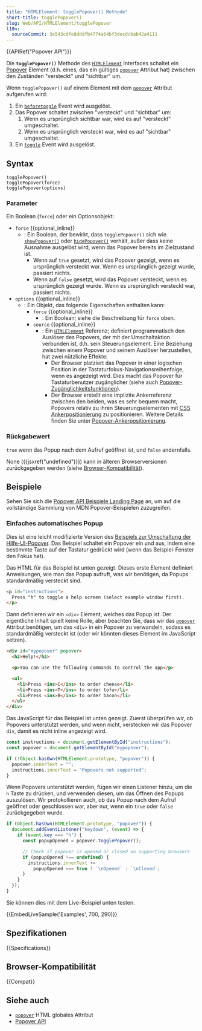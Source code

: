 ```yaml
---
title: "HTMLElement: togglePopover() Methode"
short-title: togglePopover()
slug: Web/API/HTMLElement/togglePopover
l10n:
  sourceCommit: 3e543cdfe8dddfb4774a64bf3decdcbab42a4111
---
```


{{APIRef("Popover API")}}

Die **`togglePopover()`** Methode des [`HTMLElement`](/de/docs/Web/API/HTMLElement) Interfaces schaltet ein [Popover](/de/docs/Web/API/Popover_API) Element (d.h. eines, das ein gültiges [`popover`](/de/docs/Web/HTML/Reference/Global_attributes/popover) Attribut hat) zwischen den Zuständen "versteckt" und "sichtbar" um.

Wenn `togglePopover()` auf einem Element mit dem [`popover`](/de/docs/Web/HTML/Reference/Global_attributes/popover) Attribut aufgerufen wird:

1. Ein [`beforetoggle`](/de/docs/Web/API/HTMLElement/beforetoggle_event) Event wird ausgelöst.
2. Das Popover schaltet zwischen "versteckt" und "sichtbar" um:
   1. Wenn es ursprünglich sichtbar war, wird es auf "versteckt" umgeschaltet.
   2. Wenn es ursprünglich versteckt war, wird es auf "sichtbar" umgeschaltet.
3. Ein [`toggle`](/de/docs/Web/API/HTMLElement/toggle_event) Event wird ausgelöst.

## Syntax

```js-nolint
togglePopover()
togglePopover(force)
togglePopover(options)
```

### Parameter

Ein Boolean (`force`) oder ein Optionsobjekt:

- `force` {{optional_inline}}
  - : Ein Boolean, der bewirkt, dass `togglePopover()` sich wie [`showPopover()`](/de/docs/Web/API/HTMLElement/showPopover) oder [`hidePopover()`](/de/docs/Web/API/HTMLElement/hidePopover) verhält, außer dass keine Ausnahme ausgelöst wird, wenn das Popover bereits im Zielzustand ist.
    - Wenn auf `true` gesetzt, wird das Popover gezeigt, wenn es ursprünglich versteckt war. Wenn es ursprünglich gezeigt wurde, passiert nichts.
    - Wenn auf `false` gesetzt, wird das Popover versteckt, wenn es ursprünglich gezeigt wurde. Wenn es ursprünglich versteckt war, passiert nichts.
- `options` {{optional_inline}}
  - : Ein Objekt, das folgende Eigenschaften enthalten kann:
    - `force` {{optional_inline}}
      - : Ein Boolean; siehe die Beschreibung für `force` oben.
    - `source` {{optional_inline}}
      - : Ein [`HTMLElement`](/de/docs/Web/API/HTMLElement) Referenz; definiert programmatisch den Auslöser des Popovers, der mit der Umschaltaktion verbunden ist, d.h. sein Steuerungselement. Eine Beziehung zwischen einem Popover und seinem Auslöser herzustellen, hat zwei nützliche Effekte:
        - Der Browser platziert das Popover in einer logischen Position in der Tastaturfokus-Navigationsreihenfolge, wenn es angezeigt wird. Dies macht das Popover für Tastaturbenutzer zugänglicher (siehe auch [Popover-Zugänglichkeitsfunktionen](/de/docs/Web/API/Popover_API/Using#popover_accessibility_features)).
        - Der Browser erstellt eine implizite Ankerreferenz zwischen den beiden, was es sehr bequem macht, Popovers relativ zu ihren Steuerungselementen mit [CSS Ankerpositionierung](/de/docs/Web/CSS/CSS_anchor_positioning) zu positionieren. Weitere Details finden Sie unter [Popover-Ankerpositionierung](/de/docs/Web/API/Popover_API/Using#popover_anchor_positioning).

### Rückgabewert

`true` wenn das Popup nach dem Aufruf geöffnet ist, und `false` andernfalls.

None ({{jsxref("undefined")}}) kann in älteren Browserversionen zurückgegeben werden (siehe [Browser-Kompatibilität](#browser-kompatibilität)).

## Beispiele

Sehen Sie sich die [Popover API Beispiele Landing Page](https://mdn.github.io/dom-examples/popover-api/) an, um auf die vollständige Sammlung von MDN Popover-Beispielen zuzugreifen.

### Einfaches automatisches Popup

Dies ist eine leicht modifizierte Version des [Beispiels zur Umschaltung der Hilfe-UI-Popover](https://mdn.github.io/dom-examples/popover-api/toggle-help-ui/).
Das Beispiel schaltet ein Popover ein und aus, indem eine bestimmte Taste auf der Tastatur gedrückt wird (wenn das Beispiel-Fenster den Fokus hat).

Das HTML für das Beispiel ist unten gezeigt.
Dieses erste Element definiert Anweisungen, wie man das Popup aufruft, was wir benötigen, da Popups standardmäßig versteckt sind.

```html
<p id="instructions">
  Press "h" to toggle a help screen (select example window first).
</p>
```

Dann definieren wir ein `<div>` Element, welches das Popup ist.
Der eigentliche Inhalt spielt keine Rolle, aber beachten Sie, dass wir das [`popover`](/de/docs/Web/HTML/Reference/Global_attributes/popover) Attribut benötigen, um das `<div>` in ein Popover zu verwandeln, sodass es standardmäßig versteckt ist (oder wir könnten dieses Element im JavaScript setzen).

```html
<div id="mypopover" popover>
  <h2>Help!</h2>

  <p>You can use the following commands to control the app</p>

  <ul>
    <li>Press <ins>C</ins> to order cheese</li>
    <li>Press <ins>T</ins> to order tofu</li>
    <li>Press <ins>B</ins> to order bacon</li>
  </ul>
</div>
```

Das JavaScript für das Beispiel ist unten gezeigt.
Zuerst überprüfen wir, ob Popovers unterstützt werden, und wenn nicht, verstecken wir das Popover `div`, damit es nicht inline angezeigt wird.

```js
const instructions = document.getElementById("instructions");
const popover = document.getElementById("mypopover");

if (!Object.hasOwn(HTMLElement.prototype, "popover")) {
  popover.innerText = "";
  instructions.innerText = "Popovers not supported";
}
```

Wenn Popovers unterstützt werden, fügen wir einen Listener hinzu, um die `h` Taste zu drücken, und verwenden diesen, um das Öffnen des Popups auszulösen.
Wir protokollieren auch, ob das Popup nach dem Aufruf geöffnet oder geschlossen war, aber nur, wenn ein `true` oder `false` zurückgegeben wurde.

```js
if (Object.hasOwn(HTMLElement.prototype, "popover")) {
  document.addEventListener("keydown", (event) => {
    if (event.key === "h") {
      const popupOpened = popover.togglePopover();

      // Check if popover is opened or closed on supporting browsers
      if (popupOpened !== undefined) {
        instructions.innerText +=
          popupOpened === true ? `\nOpened` : `\nClosed`;
      }
    }
  });
}
```

Sie können dies mit dem Live-Beispiel unten testen.

{{EmbedLiveSample('Examples', 700, 290)}}

## Spezifikationen

{{Specifications}}

## Browser-Kompatibilität

{{Compat}}

## Siehe auch

- [`popover`](/de/docs/Web/HTML/Reference/Global_attributes/popover) HTML globales Attribut
- [Popover API](/de/docs/Web/API/Popover_API)
